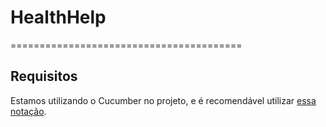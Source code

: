 # HealthHelp
========================================

## Requisitos

Estamos utilizando o Cucumber no projeto, e é recomendável utilizar 
[essa notação](https://gist.github.com/gustavosotnas/6ff5a43633b7003c9194).
